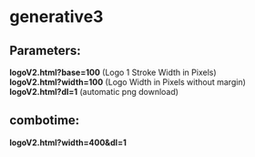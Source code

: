 # generative3

## Parameters: ##

**logoV2.html?base=100** (Logo 1 Stroke Width in Pixels)  
**logoV2.html?width=100** (Logo Width in Pixels without margin)  
**logoV2.html?dl=1** (automatic png download)

## combotime: ##

**logoV2.html?width=400&dl=1**